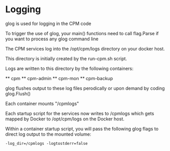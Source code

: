 
Logging
=========================

glog is used for logging in the CPM code

To trigger the use of glog, your main() functions need
to call flag.Parse if you want to process any glog
command line

The CPM services log into the /opt/cpm/logs directory on
your docker host.

This directory is initially created by the run-cpm.sh script.

Logs are written to this directory by the following
containers:

** cpm
** cpm-admin
** cpm-mon
** cpm-backup

glog flushes output to these log files perodically or upon demand
by coding glog.Flush()

Each container mounts "/cpmlogs"

Each startup script for the services now writes to /cpmlogs which gets
mapped by Docker to /opt/cpm/logs on the Docker host.

Within a container startup script, you will pass the following
glog flags to direct log output to the mounted volume:

````````````
-log_dir=/cpmlogs -logtostderr=false
````````````



